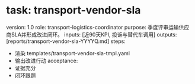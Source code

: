 # task: transport-vendor-sla

version: 1.0
role: transport-logistics-coordinator
purpose: 季度评审运输供应商SLA并形成改进闭环。
inputs: [近90天KPI, 投诉与替代车调用]
outputs: [reports/transport-vendor-sla-YYYYQ.md]
steps:

- 渲染 templates/transport-vendor-sla-tmpl.yaml
- 输出改进行动
  acceptance:
- 证据充分
- 闭环跟踪
